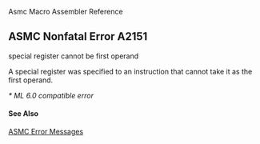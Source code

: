 Asmc Macro Assembler Reference

## ASMC Nonfatal Error A2151

special register cannot be first operand

A special register was specified to an instruction that cannot take it as the first operand.

_* ML 6.0 compatible error_

#### See Also

[ASMC Error Messages](readme.md)